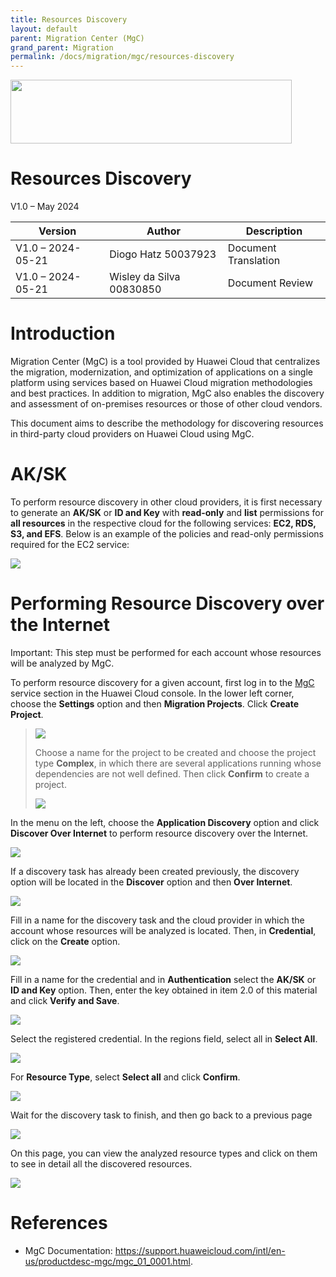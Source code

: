 ```yaml
---
title: Resources Discovery
layout: default
parent: Migration Center (MgC)
grand_parent: Migration
permalink: /docs/migration/mgc/resources-discovery
---
```

<img width="450px" height="102px" src="https://console-static.huaweicloud.com/static/authui/20210202115135/public/custom/images/logo-en.svg">

# Resources Discovery

V1.0 – May 2024

| **Version**       | **Author**               | **Description**       |
| ----------------- | ------------------------ | --------------------- |
| V1.0 – 2024-05-21 | Diogo Hatz 50037923      | Document Translation  |
| V1.0 – 2024-05-21 | Wisley da Silva 00830850 | Document Review       |

# Introduction

Migration Center (MgC) is a tool provided by Huawei Cloud that centralizes the migration, modernization, and optimization of applications on a single platform using services based on Huawei Cloud migration methodologies and best practices. In addition to migration, MgC also enables the discovery and assessment of on-premises resources or those of other cloud vendors.

This document aims to describe the methodology for discovering resources in third-party cloud providers on Huawei Cloud using MgC.

# AK/SK

To perform resource discovery in other cloud providers, it is first necessary to generate an **AK/SK** or **ID and Key** with **read-only** and **list** permissions for **all resources** in the respective cloud for the following services: **EC2, RDS, S3, and EFS**. Below is an example of the policies and read-only permissions required for the EC2 service:

![](/huaweicloud-knowledge-base/assets/images/MgC-Resources-Discovery/media/image3.png)

# Performing Resource Discovery over the Internet

<span class="underline">Important:</span> This step must be performed for each account whose resources will be analyzed by MgC.

To perform resource discovery for a given account,
first log in to the [MgC](https://console-intl.huaweicloud.com/mgc/?region=la-south-2&locale=en-us#/new-mgc/overview)
service section in the Huawei Cloud console. In the lower left corner, choose the
**Settings** option and then **Migration Projects**. Click **Create
Project**.

> ![](/huaweicloud-knowledge-base/assets/images/MgC-Resources-Discovery/media/image4.png)
>
> Choose a name for the project to be created and choose the project type **Complex**, in which there are several applications running whose dependencies are not well defined. Then click **Confirm**
> to create a project.
>
> ![](/huaweicloud-knowledge-base/assets/images/MgC-Resources-Discovery/media/image5.png)

In the menu on the left, choose the **Application Discovery** option and click **Discover Over Internet** to perform resource discovery
over the Internet.

![](/huaweicloud-knowledge-base/assets/images/MgC-Resources-Discovery/media/image6.png)

If a discovery task has already been created previously, the discovery option will be located in the **Discover** option and then **Over Internet**.

![](/huaweicloud-knowledge-base/assets/images/MgC-Resources-Discovery/media/image7.png)

Fill in a name for the discovery task and the cloud provider in which the
account whose resources will be analyzed is located. Then, in
**Credential**, click on the **Create** option.

![](/huaweicloud-knowledge-base/assets/images/MgC-Resources-Discovery/media/image8.png)

Fill in a name for the credential and in **Authentication** select the
**AK/SK** or **ID and Key** option. Then, enter the key obtained in
item 2.0 of this material and click **Verify and Save**.

![](/huaweicloud-knowledge-base/assets/images/MgC-Resources-Discovery/media/image9.png)

Select the registered credential. In the regions field, select all
in **Select All**.

![](/huaweicloud-knowledge-base/assets/images/MgC-Resources-Discovery/media/image10.png)

For **Resource Type**, select **Select all** and click **Confirm**.

![](/huaweicloud-knowledge-base/assets/images/MgC-Resources-Discovery/media/image11.png)

Wait for the discovery task to finish, and then go back to a previous page

![](/huaweicloud-knowledge-base/assets/images/MgC-Resources-Discovery/media/image12.png)

On this page, you can view the analyzed resource types and click on them to see in detail all the discovered resources.

![](/huaweicloud-knowledge-base/assets/images/MgC-Resources-Discovery/media/image13.png)

# References

- MgC Documentation: <https://support.huaweicloud.com/intl/en-us/productdesc-mgc/mgc_01_0001.html>.
